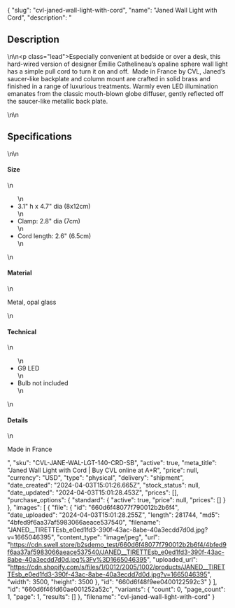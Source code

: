 {
  "slug": "cvl-janed-wall-light-with-cord",
  "name": "Janed Wall Light with Cord",
  "description": "<h2>Description</h2>\n<!-- split -->\n<p class=\"lead\">Especially convenient at bedside or over a desk, this hard-wired version of designer Émilie Cathelineau’s opaline sphere wall light has a simple pull cord to turn it on and off.  Made in France by CVL, Janed’s saucer-like backplate and column mount are crafted in solid brass and finished in a range of luxurious treatments. Warmly even LED illumination emanates from the classic mouth-blown globe diffuser, gently reflected off the saucer-like metallic back plate. </p>\n<!-- split -->\n<h2>Specifications</h2>\n<!-- split -->\n<h4>Size</h4>\n<ul>\n<li>3.1\" h x 4.7\" dia (8x12cm)</li>\n<li>Clamp: 2.8\" dia (7cm)</li>\n<li>Cord length: 2.6\" (6.5cm)</li>\n</ul>\n<h4>Material</h4>\n<p>Metal, opal glass</p>\n<h4>Technical</h4>\n<ul>\n<li>G9 LED</li>\n<li>Bulb not included</li>\n</ul>\n<h4>Details</h4>\n<p>Made in France</p>",
  "sku": "CVL-JANE-WAL-LGT-140-CRD-SB",
  "active": true,
  "meta_title": "Janed Wall Light with Cord | Buy CVL online at A+R",
  "price": null,
  "currency": "USD",
  "type": "physical",
  "delivery": "shipment",
  "date_created": "2024-04-03T15:01:26.665Z",
  "stock_status": null,
  "date_updated": "2024-04-03T15:01:28.453Z",
  "prices": [],
  "purchase_options": {
    "standard": {
      "active": true,
      "price": null,
      "prices": []
    }
  },
  "images": [
    {
      "file": {
        "id": "660d6f48077f790012b2b6f4",
        "date_uploaded": "2024-04-03T15:01:28.255Z",
        "length": 281744,
        "md5": "4bfed9f6aa37af5983066aeace537540",
        "filename": "JANED__TIRETTEsb_e0ed1fd3-390f-43ac-8abe-40a3ecdd7d0d.jpg?v=1665046395",
        "content_type": "image/jpeg",
        "url": "https://cdn.swell.store/b2sdemo_test/660d6f48077f790012b2b6f4/4bfed9f6aa37af5983066aeace537540/JANED__TIRETTEsb_e0ed1fd3-390f-43ac-8abe-40a3ecdd7d0d.jpg%3Fv%3D1665046395",
        "uploaded_url": "https://cdn.shopify.com/s/files/1/0012/2005/1002/products/JANED__TIRETTEsb_e0ed1fd3-390f-43ac-8abe-40a3ecdd7d0d.jpg?v=1665046395",
        "width": 3500,
        "height": 3500
      },
      "id": "660d6f48f9ee0400122592c3"
    }
  ],
  "id": "660d6f46fd60ae001252a52c",
  "variants": {
    "count": 0,
    "page_count": 1,
    "page": 1,
    "results": []
  },
  "filename": "cvl-janed-wall-light-with-cord"
}